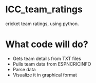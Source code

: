 # ICC_team_ratings
cricket team ratings, using python.

What code will do?
===============
- Gets team details from TXT files
- Pulls team data from ESPNCRICINFO
- Parse data
- Visualize it in graphical format
